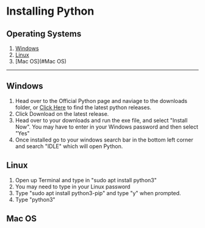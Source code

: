 # Installing Python
## Operating Systems
1. [Windows](#Windows)
2. [Linux](#Linux)
3. [Mac OS](#Mac OS)

---

## Windows
1. Head over to the Official Python page and naviage to the downloads folder, or [Click Here]() to find the latest python releases.
2. Click Download on the latest release.
3. Head over to your downloads and run the exe file, and select "Install Now". You may have to enter in your Windows password and then select "Yes"
4. Once installed go to your windows search bar in the bottom left corner and search "IDLE" which will open Python.

## Linux
1. Open up Terminal and type in "sudo apt install python3"
2. You may need to type in your Linux password
3. Type "sudo apt install python3-pip" and type "y" when prompted.
4. Type "python3"

## Mac OS

